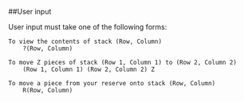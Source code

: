 ##User input

User input must take one of the following forms:

	To view the contents of stack (Row, Column)
		?(Row, Column)
		
	To move Z pieces of stack (Row 1, Column 1) to (Row 2, Column 2)
		(Row 1, Column 1) (Row 2, Column 2) Z
		
	To move a piece from your reserve onto stack (Row, Column)
		R(Row, Column)